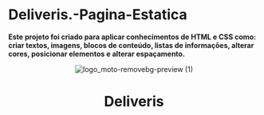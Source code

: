 # Deliveris.-Pagina-Estatica
 **Este projeto foi criado para aplicar conhecimentos de HTML e CSS como: criar textos, imagens, blocos de conteúdo, listas de informações, alterar cores, posicionar elementos e alterar espaçamento.**
<div align="center">
  
![logo_moto-removebg-preview (1)](https://github.com/user-attachments/assets/1f59bd8e-4789-4899-a282-ac6a0da763df)
<h1>Deliveris</h1>
</div>
